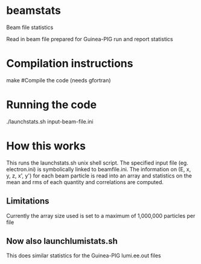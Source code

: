 # beamstats
Beam file statistics

Read in beam file prepared for Guinea-PIG run and 
report statistics

# Compilation instructions
make   #Compile the code (needs gfortran)

# Running the code
./launchstats.sh input-beam-file.ini

# How this works
This runs the launchstats.sh unix shell script. 
The specified input file (eg. electron.ini) 
is symbolically linked to beamfile.ini. 
The information on (E, x, y, z, x', y') for each beam particle 
is read into an array and statistics on the mean and rms of each 
quantity and correlations are computed.

## Limitations
Currently the array size used is set 
to a maximum of 1,000,000 particles per file

## Now also launchlumistats.sh 
This does similar statistics for the Guinea-PIG lumi.ee.out files

